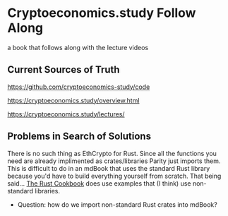 # Cryptoeconomics.study Follow Along
a book that follows along with the lecture videos

## Current Sources of Truth

https://github.com/cryptoeconomics-study/code

https://cryptoeconomics.study/overview.html

https://cryptoeconomics.study/lectures/

## Problems in Search of Solutions

There is no such thing as EthCrypto for Rust. Since all the functions you need are already implimented as crates/libraries Parity just imports them. This is difficult to do in an mdBook that uses the standard Rust library because you'd have to build everything yourself from scratch. That being said... [The Rust Cookbook](https://rust-lang-nursery.github.io/rust-cookbook/about.html) does use examples that (I think) use non-standard libraries. 
- Question: how do we import non-standard Rust crates into mdBook?

